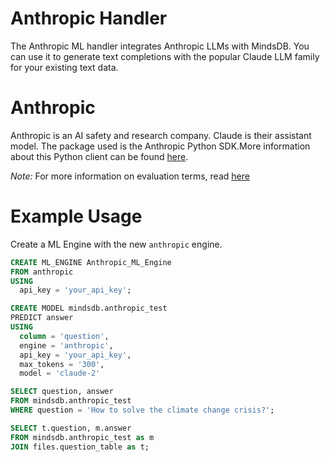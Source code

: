 # Anthropic Handler
The Anthropic ML handler integrates Anthropic LLMs with MindsDB. You can use it to generate text completions with the popular Claude LLM family for your existing text data.

# Anthropic
Anthropic is an AI safety and research company. Claude is their assistant model. The package used is the Anthropic Python SDK.More information about this Python client can be found [here](https://github.com/anthropics/anthropic-sdk-python).

*Note:* For more information on evaluation terms, read [here](https://docs.anthropic.com/claude/reference/getting-started-with-the-api#evaluation--going-live-with-the-api)


# Example Usage

Create a ML Engine with the new `anthropic` engine.

~~~~sql
CREATE ML_ENGINE Anthropic_ML_Engine
FROM anthropic
USING
  api_key = 'your_api_key';
~~~~

~~~ sql
CREATE MODEL mindsdb.anthropic_test
PREDICT answer
USING
  column = 'question',
  engine = 'anthropic',
  api_key = 'your_api_key',
  max_tokens = '300',
  model = 'claude-2'
~~~

~~~ sql
SELECT question, answer
FROM mindsdb.anthropic_test
WHERE question = 'How to solve the climate change crisis?';
~~~

~~~ sql
SELECT t.question, m.answer
FROM mindsdb.anthropic_test as m
JOIN files.question_table as t;
~~~~
